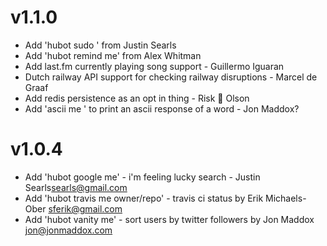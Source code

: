 v1.1.0
======
* Add 'hubot sudo <something>' from Justin Searls
* Add 'hubot remind me' from Alex Whitman
* Add last.fm currently playing song support - Guillermo Iguaran
* Dutch railway API support for checking railway disruptions - Marcel de Graaf
* Add redis persistence as an opt in thing - Risk :metal: Olson
* Add 'ascii me <something>' to print an ascii response of a word - Jon Maddox?

v1.0.4
======

* Add 'hubot google me' - i'm feeling lucky search - Justin Searls<searls@gmail.com>
* Add 'hubot travis me owner/repo' - travis ci status by Erik Michaels-Ober <sferik@gmail.com>
* Add 'hubot vanity me' - sort users by twitter followers by Jon Maddox <jon@jonmaddox.com>

